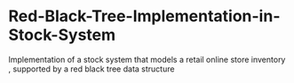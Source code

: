# Red-Black-Tree-Implementation-in-Stock-System
Implementation of a stock system  that models a retail  online store inventory , supported by a red black tree data structure 
